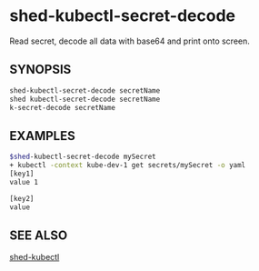 # shed-kubectl-secret-decode

Read secret, decode all data with base64 and print onto screen.

## SYNOPSIS

```bash
shed-kubectl-secret-decode secretName
shed kubectl-secret-decode secretName
k-secret-decode secretName
```

## EXAMPLES

```bash
$shed-kubectl-secret-decode mySecret
+ kubectl -context kube-dev-1 get secrets/mySecret -o yaml
[key1]
value 1

[key2]
value 
```

## SEE ALSO

[shed-kubectl](shed-kubectl.md)
